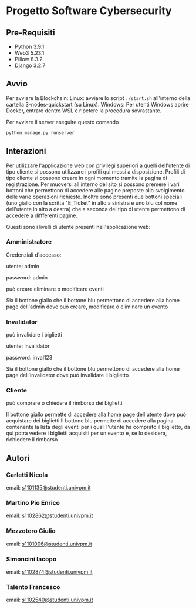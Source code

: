 # Progetto Software Cybersecurity

## Pre-Requisiti
+ Python 3.9.1
+ Web3 5.23.1
+ Pillow 8.3.2
+ Django 3.2.7


## Avvio

Per avviare la Blockchain: 
Linux: avviare lo script ```./start.sh``` all'interno della cartella 3-nodes-quickstart (su Linux).
Windows: Per utenti Windows aprire Docker, entrare dentro WSL e ripetere la procedura sovrastante.

Per avviare il server eseguire questo comando

```bash
python manage.py runserver
```

## Interazioni

Per utilizzare l'applicazione web con privilegi superiori a quelli dell'utente di tipo cliente si possono utilizzare i profili qui messi a disposizione. Profili di tipo cliente si possono creare in ogni momento tramite la pagina di registrazione.
Per muoversi all'interno del sito si possono premere i vari bottoni che permettono di accedere alle pagine preposte allo svolgimento delle varie operazioni richieste. Inoltre sono presenti due bottoni speciali (uno giallo con la scritta "E_Ticket" in alto a sinistra e uno blu col nome dell'utente in alto a destra) che a seconda del tipo di utente permettono di accedere a diffferenti pagine.

Questi sono i livelli di utente presenti nell'applicazione web:

### Amministratore 

Credenziali d'accesso:

utente: admin

password: admin

può creare eliminare o modificare eventi


Sia il bottone giallo che il bottone blu permettono di accedere alla home page dell'admin dove può creare, modificare o eliminare un evento

### Invalidator

può invalidare i biglietti

utente: invalidator

password: inval123

Sia il bottone giallo che il bottone blu permettono di accedere alla home page dell'invalidator dove può invalidare il biglietto


### Cliente

può comprare o chiedere il rimborso dei biglietti

Il bottone giallo permette di accedere alla home page dell'utente dove può acquistare dei biglietti
Il bottone blu permette di accedere alla pagina contenente la lista degli eventi per i quali l'utente ha comprato il biglietto, da qui potrà vedere i biglietti acquisiti per un evento e, se lo desidera, richiedere il rimborso

## Autori

### Carletti Nicola  
email: s1101135@studenti.univpm.it
### Martino Pio Enrico  
email: s1102862@studenti.univpm.it
### Mezzotero Giulio  
email: s1101006@studenti.univpm.it
### Simoncini Iacopo  
email: s1102874@studenti.univpm.it
### Talento Francesco 
email: s1102540@studenti.univpm.it
